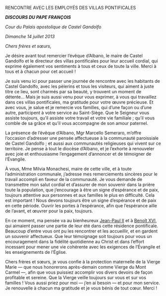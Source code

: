 RENCONTRE AVEC LES EMPLOYÉS DES VILLAS PONTIFICALES

***DISCOURS DU PAPE FRANÇOIS***

*Cour du Palais apostolique de Castel Gandolfo*

*Dimanche 14 juillet 2013*

*Chers frères et sœurs,*

Je désire avant tout remercier l’évêque d’Albano, le maire de Castel Gandolfo et le directeur des villas pontificales pour leur accueil cordial, qui exprime également vos sentiments à tous et ceux de toute la ville. Merci à tous et à chacun pour cet accueil !

Je suis venu ici pour passer une journée de rencontre avec les habitants de Castel Gandolfo, avec les pèlerins et tous les visiteurs, qui aiment à juste titre ce lieu, sont charmés par sa beauté, y trouvent un moment de détente… Mais je suis aussi venu pour vous exprimer, à vous qui travaillez dans ces villas pontificales, ma gratitude pour votre œuvre précieuse. Et avec vous, je salue et je remercie vos familles, qui d’une façon ou d’une autre, participent à votre service au Saint-Siège. Que le Seigneur vous assiste toujours, qu’il assiste votre travail et votre vie familiale ; qu’il vous comble de sa grâce et qu’il vous accompagne de son amour paternel.

La présence de l’évêque d’Albano, Mgr Marcello Semeraro, m’offre l’occasion d’adresser une pensée affectueuse à la communauté paroissiale de Castel Gandolfo ; et aussi aux communautés religieuses qui vivent sur ce territoire. Je pense à tout le diocèse d’Albano, et je l’exhorte à renouveler avec joie et enthousiasme l’engagement d’annoncer et de témoigner de l’Évangile.

À vous, Mme Milvia Monachesi, maire de cette ville, et à toute l’administration communale, j’adresse mes remerciements sincères pour le travail accompli en faveur de la communauté. Je vous demande de transmettre mon salut cordial et d’assurer de mon souvenir dans la prière toute la population, que j’encourage à être un signe d’espérance et de paix, toujours attentive aux personnes et aux familles le plus en difficulté. Cela est important ! Nous devons toujours être un signe d’espérance et de paix en cette période. Ouvrir les portes à l’espérance, afin que l’espérance aille de l’avant, et œuvrer pour la paix, toujours.

En ce moment, ma pensée va au bienheureux [Jean-Paul II](http://www.vatican.va/holy_father/john_paul_ii/index_fr.htm) et à [Benoît  XVI](http://www.vatican.va/holy_father/benedict_xvi/index_fr.htm), qui aimaient passer une partie de leur été dans cette résidence pontificale. Beaucoup d’entre vous ont pu les rencontrer et les accueillir, et en gardent un souvenir affectueux. Que leur témoignage soit toujours pour vous un encouragement dans la fidélité quotidienne au Christ et dans l’effort incessant pour mener une vie cohérente avec les exigences de l’Évangile et les enseignements de l’Église.

Chers frères et sœurs, je vous confie à la protection maternelle de la Vierge Marie — que nous honorerons après-demain comme Vierge du Mont Carmel —, afin que vous puissiez accomplir vos divers devoirs de façon profitable et sereine. Que la Vierge veille toujours sur vous et sur vos familles ! Vous aussi priez pour moi — j’en ai besoin — et pour mon service. Je renouvelle à chacun ma gratitude et je vous bénis de tout cœur. Merci !